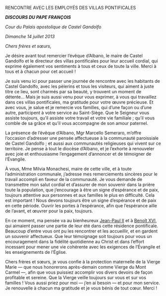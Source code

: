 RENCONTRE AVEC LES EMPLOYÉS DES VILLAS PONTIFICALES

***DISCOURS DU PAPE FRANÇOIS***

*Cour du Palais apostolique de Castel Gandolfo*

*Dimanche 14 juillet 2013*

*Chers frères et sœurs,*

Je désire avant tout remercier l’évêque d’Albano, le maire de Castel Gandolfo et le directeur des villas pontificales pour leur accueil cordial, qui exprime également vos sentiments à tous et ceux de toute la ville. Merci à tous et à chacun pour cet accueil !

Je suis venu ici pour passer une journée de rencontre avec les habitants de Castel Gandolfo, avec les pèlerins et tous les visiteurs, qui aiment à juste titre ce lieu, sont charmés par sa beauté, y trouvent un moment de détente… Mais je suis aussi venu pour vous exprimer, à vous qui travaillez dans ces villas pontificales, ma gratitude pour votre œuvre précieuse. Et avec vous, je salue et je remercie vos familles, qui d’une façon ou d’une autre, participent à votre service au Saint-Siège. Que le Seigneur vous assiste toujours, qu’il assiste votre travail et votre vie familiale ; qu’il vous comble de sa grâce et qu’il vous accompagne de son amour paternel.

La présence de l’évêque d’Albano, Mgr Marcello Semeraro, m’offre l’occasion d’adresser une pensée affectueuse à la communauté paroissiale de Castel Gandolfo ; et aussi aux communautés religieuses qui vivent sur ce territoire. Je pense à tout le diocèse d’Albano, et je l’exhorte à renouveler avec joie et enthousiasme l’engagement d’annoncer et de témoigner de l’Évangile.

À vous, Mme Milvia Monachesi, maire de cette ville, et à toute l’administration communale, j’adresse mes remerciements sincères pour le travail accompli en faveur de la communauté. Je vous demande de transmettre mon salut cordial et d’assurer de mon souvenir dans la prière toute la population, que j’encourage à être un signe d’espérance et de paix, toujours attentive aux personnes et aux familles le plus en difficulté. Cela est important ! Nous devons toujours être un signe d’espérance et de paix en cette période. Ouvrir les portes à l’espérance, afin que l’espérance aille de l’avant, et œuvrer pour la paix, toujours.

En ce moment, ma pensée va au bienheureux [Jean-Paul II](http://www.vatican.va/holy_father/john_paul_ii/index_fr.htm) et à [Benoît  XVI](http://www.vatican.va/holy_father/benedict_xvi/index_fr.htm), qui aimaient passer une partie de leur été dans cette résidence pontificale. Beaucoup d’entre vous ont pu les rencontrer et les accueillir, et en gardent un souvenir affectueux. Que leur témoignage soit toujours pour vous un encouragement dans la fidélité quotidienne au Christ et dans l’effort incessant pour mener une vie cohérente avec les exigences de l’Évangile et les enseignements de l’Église.

Chers frères et sœurs, je vous confie à la protection maternelle de la Vierge Marie — que nous honorerons après-demain comme Vierge du Mont Carmel —, afin que vous puissiez accomplir vos divers devoirs de façon profitable et sereine. Que la Vierge veille toujours sur vous et sur vos familles ! Vous aussi priez pour moi — j’en ai besoin — et pour mon service. Je renouvelle à chacun ma gratitude et je vous bénis de tout cœur. Merci !